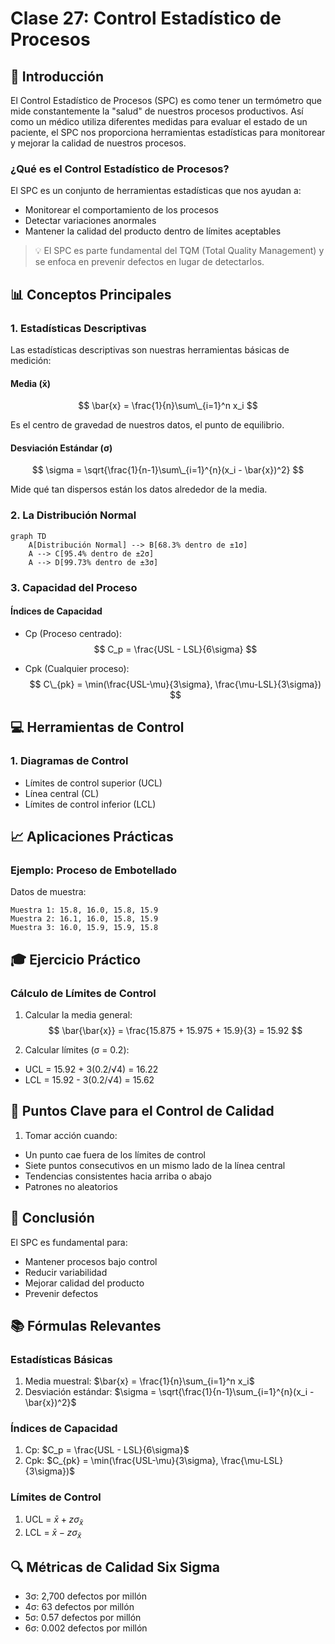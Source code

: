 # Clase 27: Control Estadístico de Procesos

## 🎯 Introducción

El Control Estadístico de Procesos (SPC) es como tener un termómetro que mide constantemente la "salud" de nuestros procesos productivos. Así como un médico utiliza diferentes medidas para evaluar el estado de un paciente, el SPC nos proporciona herramientas estadísticas para monitorear y mejorar la calidad de nuestros procesos.

### ¿Qué es el Control Estadístico de Procesos?

El SPC es un conjunto de herramientas estadísticas que nos ayudan a:

- Monitorear el comportamiento de los procesos
- Detectar variaciones anormales
- Mantener la calidad del producto dentro de límites aceptables

> 💡 El SPC es parte fundamental del TQM (Total Quality Management) y se enfoca en prevenir defectos en lugar de detectarlos.

## 📊 Conceptos Principales

### 1. Estadísticas Descriptivas

Las estadísticas descriptivas son nuestras herramientas básicas de medición:

#### Media (x̄)

$$ \bar{x} = \frac{1}{n}\sum\_{i=1}^n x_i $$

Es el centro de gravedad de nuestros datos, el punto de equilibrio.

#### Desviación Estándar (σ)

$$ \sigma = \sqrt{\frac{1}{n-1}\sum\_{i=1}^{n}(x_i - \bar{x})^2} $$

Mide qué tan dispersos están los datos alrededor de la media.

### 2. La Distribución Normal

```mermaid
graph TD
    A[Distribución Normal] --> B[68.3% dentro de ±1σ]
    A --> C[95.4% dentro de ±2σ]
    A --> D[99.73% dentro de ±3σ]
```

### 3. Capacidad del Proceso

#### Índices de Capacidad

- Cp (Proceso centrado):
  $$ C_p = \frac{USL - LSL}{6\sigma} $$

- Cpk (Cualquier proceso):
  $$ C\_{pk} = \min(\frac{USL-\mu}{3\sigma}, \frac{\mu-LSL}{3\sigma}) $$

## 💻 Herramientas de Control

### 1. Diagramas de Control

- Límites de control superior (UCL)
- Línea central (CL)
- Límites de control inferior (LCL)

## 📈 Aplicaciones Prácticas

### Ejemplo: Proceso de Embotellado

Datos de muestra:

```
Muestra 1: 15.8, 16.0, 15.8, 15.9
Muestra 2: 16.1, 16.0, 15.8, 15.9
Muestra 3: 16.0, 15.9, 15.9, 15.8
```

## 🎓 Ejercicio Práctico

### Cálculo de Límites de Control

1. Calcular la media general:
   $$ \bar{\bar{x}} = \frac{15.875 + 15.975 + 15.9}{3} = 15.92 $$

2. Calcular límites (σ = 0.2):

- UCL = 15.92 + 3(0.2/√4) = 16.22
- LCL = 15.92 - 3(0.2/√4) = 15.62

## 🔑 Puntos Clave para el Control de Calidad

1. Tomar acción cuando:

- Un punto cae fuera de los límites de control
- Siete puntos consecutivos en un mismo lado de la línea central
- Tendencias consistentes hacia arriba o abajo
- Patrones no aleatorios

## 📝 Conclusión

El SPC es fundamental para:

- Mantener procesos bajo control
- Reducir variabilidad
- Mejorar calidad del producto
- Prevenir defectos

## 📚 Fórmulas Relevantes

### Estadísticas Básicas

1. Media muestral: $\bar{x} = \frac{1}{n}\sum_{i=1}^n x_i$
2. Desviación estándar: $\sigma = \sqrt{\frac{1}{n-1}\sum_{i=1}^{n}(x_i - \bar{x})^2}$

### Índices de Capacidad

1. Cp: $C_p = \frac{USL - LSL}{6\sigma}$
2. Cpk: $C_{pk} = \min(\frac{USL-\mu}{3\sigma}, \frac{\mu-LSL}{3\sigma})$

### Límites de Control

1. UCL = $\bar{x} + z\sigma_{\bar{x}}$
2. LCL = $\bar{x} - z\sigma_{\bar{x}}$

## 🔍 Métricas de Calidad Six Sigma

- 3σ: 2,700 defectos por millón
- 4σ: 63 defectos por millón
- 5σ: 0.57 defectos por millón
- 6σ: 0.002 defectos por millón

